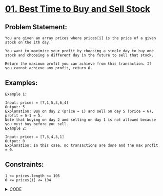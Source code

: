 # [01. Best Time to Buy and Sell Stock](https://leetcode.com/problems/best-time-to-buy-and-sell-stock/)

## Problem Statement:
```
You are given an array prices where prices[i] is the price of a given stock on the ith day.

You want to maximize your profit by choosing a single day to buy one stock and choosing a different day in the future to sell that stock.

Return the maximum profit you can achieve from this transaction. If you cannot achieve any profit, return 0.
```

## Examples:
```
Example 1:

Input: prices = [7,1,5,3,6,4]
Output: 5
Explanation: Buy on day 2 (price = 1) and sell on day 5 (price = 6), profit = 6-1 = 5.
Note that buying on day 2 and selling on day 1 is not allowed because you must buy before you sell.
Example 2:

Input: prices = [7,6,4,3,1]
Output: 0
Explanation: In this case, no transactions are done and the max profit = 0.
```
## Constraints:

```
1 <= prices.length <= 105
0 <= prices[i] <= 104
```


<details>
  <summary> CODE </summary>
  
  ```cpp
    class Solution {
    public:
        int maxProfit(vector<int>& prices) {
            int mn = INT_MAX;
            
            int ans = -1; 
            for(int i = 0; i < prices.size(); i++) {
                ans = max(ans, (prices[i] - mn));
                mn = min(mn, prices[i]);
            }
            return max(ans, 0);
        }
    };
  ```
  
</details>